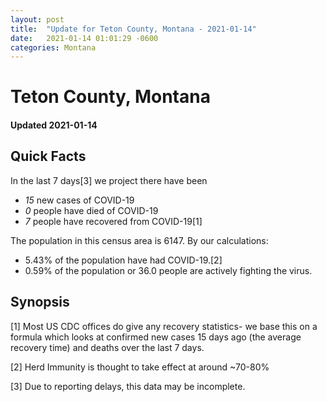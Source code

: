 ```yaml
---
layout: post
title:  "Update for Teton County, Montana - 2021-01-14"
date:   2021-01-14 01:01:29 -0600
categories: Montana
---
```


# Teton County, Montana
#### Updated 2021-01-14

## Quick Facts

In the last 7 days[3] we project there have been
- *15* new cases of COVID-19
- *0* people have died of COVID-19
- *7* people have recovered from COVID-19[1]

The population in this census area is 6147. By our calculations:
- 5.43% of the population have had COVID-19.[2]
- 0.59% of the population or 36.0 people are actively fighting the virus.

## Synopsis




[1] Most US CDC offices do give any recovery statistics- we base this on a formula which looks at confirmed new cases
15 days ago (the average recovery time) and deaths over the last 7 days.

[2] Herd Immunity is thought to take effect at around ~70-80%

[3] Due to reporting delays, this data may be incomplete.
 
    